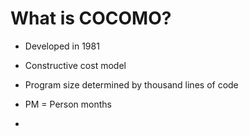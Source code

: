 
# What is COCOMO?

- Developed in 1981
- Constructive cost model
- Program size determined by thousand lines of code

- PM = Person months
- 
